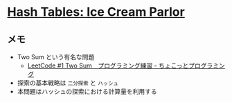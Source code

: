 # [Hash Tables: Ice Cream Parlor](https://www.hackerrank.com/challenges/ctci-ice-cream-parlor/problem?h_l=interview&playlist_slugs%5B%5D%5B%5D=interview-preparation-kit&playlist_slugs%5B%5D%5B%5D=search)

## メモ

- Two Sum という有名な問題
  - [LeetCode #1 Two Sum　プログラミング練習 - ちょこっとプログラミング](https://stlisacity.hatenablog.com/entry/2018/04/29/130249)
- 探索の基本戦略は `二分探索` と `ハッシュ`
- 本問題はハッシュの探索における計算量を利用する
